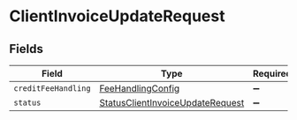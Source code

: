 # ClientInvoiceUpdateRequest


## Fields

| Field                                                                                       | Type                                                                                        | Required                                                                                    | Description                                                                                 |
| ------------------------------------------------------------------------------------------- | ------------------------------------------------------------------------------------------- | ------------------------------------------------------------------------------------------- | ------------------------------------------------------------------------------------------- |
| `creditFeeHandling`                                                                         | [FeeHandlingConfig](../../models/shared/feehandlingconfig.md)                               | :heavy_minus_sign:                                                                          | N/A                                                                                         |
| `status`                                                                                    | [StatusClientInvoiceUpdateRequest](../../models/shared/statusclientinvoiceupdaterequest.md) | :heavy_minus_sign:                                                                          | N/A                                                                                         |